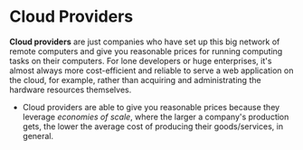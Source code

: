 # Cloud Providers
**Cloud providers** are just companies who have set up this big network of remote computers and give you reasonable prices for running computing tasks on their computers. For lone developers or huge enterprises, it's almost always more cost-efficient and reliable to serve a web application on the cloud, for example, rather than acquiring and administrating the hardware resources themselves.
- Cloud providers are able to give you reasonable prices because they leverage *economies of scale*, where the larger a company's production gets, the lower the average cost of producing their goods/services, in general.

